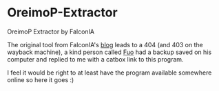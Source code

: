 # OreimoP-Extractor
OreimoP Extractor by FalconIA

The original tool from FalconIA's [blog](https://falconia.org/blog/archives/300) leads to a 404 (and 403 on the wayback machine), a kind person called [Fuo](https://www.youtube.com/channel/UC-2tAnOZUlB-ElNPr_uREjg) had a backup saved on his computer and replied to me with a catbox link to this program.

I feel it would be right to at least have the program available somewhere online so here it goes :)

